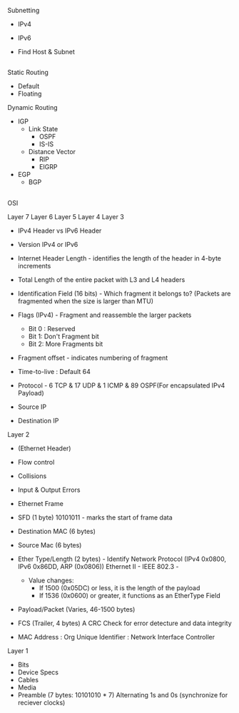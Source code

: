 
Subnetting
- IPv4
- IPv6

- Find Host & Subnet

##

Static Routing
- Default
- Floating

Dynamic Routing
- IGP
  - Link State
    - OSPF
    - IS-IS
  - Distance Vector
    - RIP
    - EIGRP
- EGP
  - BGP


##

OSI

Layer 7
Layer 6
Layer 5
Layer 4
Layer 3
- IPv4 Header vs IPv6 Header

- Version IPv4 or IPv6
- Internet Header Length - identifies the length of the header in 4-byte increments
- Total Length of the entire packet with L3 and L4 headers
- Identification Field (16 bits) - Which fragment it belongs to? (Packets are fragmented when the size is larger than 
MTU)
- Flags (IPv4) - Fragment and reassemble the larger packets
  - Bit 0 : Reserved
  - Bit 1: Don't Fragment bit
  - Bit 2: More Fragments bit
- Fragment offset - indicates numbering of fragment
- Time-to-live : Default 64
- Protocol - 6 TCP & 17 UDP & 1 ICMP & 89 OSPF(For encapsulated IPv4 Payload)
- Source IP
- Destination IP




Layer 2
- (Ethernet Header)
- Flow control
- Collisions
- Input & Output Errors
- Ethernet Frame
- SFD (1 byte) 10101011 - marks the start of frame data
- Destination MAC (6 bytes)
- Source Mac (6 bytes)
- Ether Type/Length (2 bytes) - Identify Network Protocol (IPv4 0x0800, IPv6 0x86DD, ARP (0x0806))
  Ethernet II - IEEE 802.3 - 
    - Value changes:
      - If 1500 (0x05DC) or less, it is the length of the payload
      - If 1536 (0x0600) or greater, it functions as an EtherType Field
- Payload/Packet (Varies, 46-1500 bytes)

- FCS (Trailer, 4 bytes) A CRC Check for error detecture and data integrity

- MAC Address : Org Unique Identifier : Network Interface Controller

Layer 1
- Bits
- Device Specs
- Cables
- Media
- Preamble (7 bytes: 10101010 * 7) Alternating 1s and 0s (synchronize for reciever clocks)
